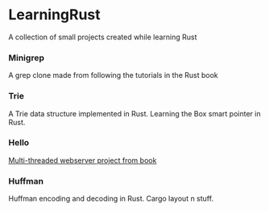 # LearningRust

A collection of small projects created while learning Rust

### Minigrep  
A grep clone made from following the tutorials in the Rust book

### Trie  
A Trie data structure implemented in Rust. Learning the Box smart pointer in Rust.  

### Hello
[Multi-threaded webserver project from book](https://doc.rust-lang.org/book/ch20-00-final-project-a-web-server.html)


### Huffman  
Huffman encoding and decoding in Rust. Cargo layout n stuff.

